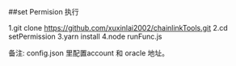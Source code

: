 ##set Permision 执行

1.git clone https://github.com/xuxinlai2002/chainlinkTools.git
2.cd setPermission
3.yarn install
4.node runFunc.js

备注:
config.json 里配置account 和 oracle 地址。

